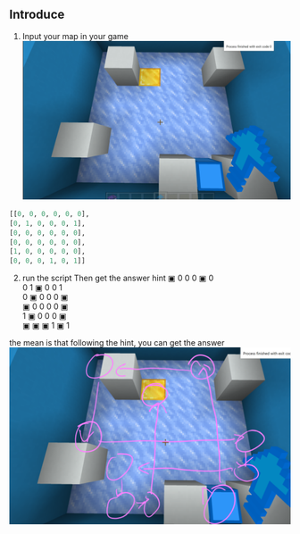 ## Introduce 
1. Input your map in your game
![img.png](img.png)
```python
[[0, 0, 0, 0, 0, 0],
[0, 1, 0, 0, 0, 1],
[0, 0, 0, 0, 0, 0],
[0, 0, 0, 0, 0, 0],
[1, 0, 0, 0, 0, 0],
[0, 0, 0, 1, 0, 1]]
```

2. run the script
Then get the answer hint
▣ 	0 	0 	0 	▣ 	0 	
0 	1 	▣ 	0 	0 	1 	
0 	▣ 	0 	0 	0 	▣ 	
▣ 	0 	0 	0 	0 	▣ 	
1 	▣ 	0 	0 	0 	▣ 	
▣ 	▣ 	▣ 	1 	▣ 	1 	

the mean is that following the hint, you can get the answer
![img_1.png](img_1.png)